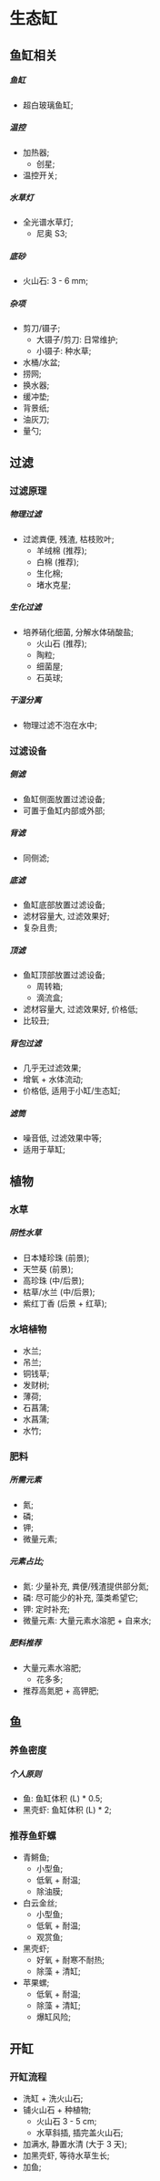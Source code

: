 # 生态缸

## 鱼缸相关

##### 鱼缸

- 超白玻璃鱼缸;

##### 温控

- 加热器;
  - 创星;
- 温控开关;

##### 水草灯

- 全光谱水草灯;
  - 尼奥 S3;

##### 底砂

- 火山石: 3 - 6 mm;

##### 杂项

- 剪刀/镊子;
  - 大镊子/剪刀: 日常维护;
  - 小镊子: 种水草;
- 水桶/水盆;
- 捞网;
- 换水器;
- 缓冲垫;
- 背景纸;
- 油灰刀;
- 量勺;

## 过滤

### 过滤原理

##### 物理过滤

- 过滤粪便, 残渣, 枯枝败叶;
  - 羊绒棉 (推荐);
  - 白棉 (推荐);
  - 生化棉;
  - 堵水克星;

##### 生化过滤

- 培养硝化细菌, 分解水体硝酸盐;
  - 火山石 (推荐);
  - 陶粒;
  - 细菌屋;
  - 石英球;

##### 干湿分离

- 物理过滤不泡在水中;

### 过滤设备

##### 侧滤

- 鱼缸侧面放置过滤设备;
- 可置于鱼缸内部或外部;

##### 背滤

- 同侧滤;

##### 底滤

- 鱼缸底部放置过滤设备;
- 滤材容量大, 过滤效果好;
- 复杂且贵;

##### 顶滤

- 鱼缸顶部放置过滤设备;
  - 周转箱;
  - 滴流盒;
- 滤材容量大, 过滤效果好, 价格低;
- 比较丑;

##### 背包过滤

- 几乎无过滤效果;
- 增氧 + 水体流动;
- 价格低, 适用于小缸/生态缸;

##### 滤筒

- 噪音低, 过滤效果中等;
- 适用于草缸;

## 植物

### 水草

##### 阴性水草

- 日本矮珍珠 (前景);
- 天竺葵 (前景);
- 高珍珠 (中/后景);
- 枯草/水兰 (中/后景);
- 紫红丁香 (后景 + 红草);

### 水培植物

- 水兰;
- 吊兰;
- 铜钱草;
- 发财树;
- 薄荷;
- 石菖蒲;
- 水菖蒲;
- 水竹;

### 肥料

##### 所需元素

- 氮;
- 磷;
- 钾;
- 微量元素;

##### 元素占比;

- 氮: 少量补充, 粪便/残渣提供部分氮;
- 磷: 尽可能少的补充, 藻类希望它;
- 钾: 定时补充;
- 微量元素: 大量元素水溶肥 + 自来水;

##### 肥料推荐

- 大量元素水溶肥;
  - 花多多;
- 推荐高氮肥 + 高钾肥;

## 鱼

### 养鱼密度

##### 个人原则

- 鱼: 鱼缸体积 (L) \* 0.5;
- 黑壳虾: 鱼缸体积 (L) \* 2;

### 推荐鱼虾螺

- 青鳉鱼;
  - 小型鱼;
  - 低氧 + 耐温;
  - 除油膜;
- 白云金丝;
  - 小型鱼;
  - 低氧 + 耐温;
  - 观赏鱼;
- 黑壳虾;
  - 好氧 + 耐寒不耐热;
  - 除藻 + 清缸;
- 苹果螺;
  - 低氧 + 耐温;
  - 除藻 + 清缸;
  - 爆缸风险;

## 开缸

### 开缸流程

- 洗缸 + 洗火山石;
- 铺火山石 + 种植物;
  - 火山石 3 - 5 cm;
  - 水草斜插, 插完盖火山石;
- 加满水, 静置水清 (大于 3 天);
- 加黑壳虾, 等待水草生长;
- 加鱼;
